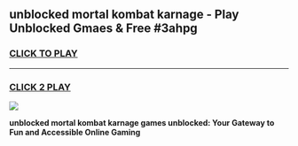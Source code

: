 
## unblocked mortal kombat karnage - Play Unblocked Gmaes & Free #3ahpg
<h3>
<a href="https://news.freeplayer.one?title=unblocked_mortal_kombat_karnage&ref=24F">CLICK TO PLAY</a></h3>
<hr>

<h3>
<a href="https://news.freeplayer.one?title=unblocked_mortal_kombat_karnage&ref=24F">CLICK 2 PLAY</a>
  
</h3>

<a href="https://news.freeplayer.one?title=unblocked_mortal_kombat_karnage&ref=24F/"><img src="https://clearcache.store/games.png"></a>


**unblocked mortal kombat karnage games unblocked: Your Gateway to Fun and Accessible Online Gaming**
